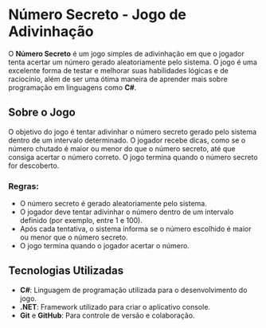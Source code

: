 # Número Secreto - Jogo de Adivinhação

O **Número Secreto** é um jogo simples de adivinhação em que o jogador tenta acertar um número gerado aleatoriamente pelo sistema. O jogo é uma excelente forma de testar e melhorar suas habilidades lógicas e de raciocínio, além de ser uma ótima maneira de aprender mais sobre programação em linguagens como **C#**.

## Sobre o Jogo

O objetivo do jogo é tentar adivinhar o número secreto gerado pelo sistema dentro de um intervalo determinado. O jogador recebe dicas, como se o número chutado é maior ou menor do que o número secreto, até que consiga acertar o número correto. O jogo termina quando o número secreto for descoberto.

### Regras:

- O número secreto é gerado aleatoriamente pelo sistema.
- O jogador deve tentar adivinhar o número dentro de um intervalo definido (por exemplo, entre 1 e 100).
- Após cada tentativa, o sistema informa se o número escolhido é maior ou menor que o número secreto.
- O jogo termina quando o jogador acertar o número.

## Tecnologias Utilizadas

- **C#**: Linguagem de programação utilizada para o desenvolvimento do jogo.
- **.NET**: Framework utilizado para criar o aplicativo console.
- **Git** e **GitHub**: Para controle de versão e colaboração.


